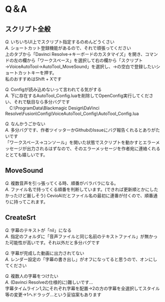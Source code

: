 # Q＆A

## スクリプト全般
*Q.* いちいちUI上でスクリプト指定するのめんどうくさい<br>
*A.* ショートカット登録機能があるので、それで頑張ってください<br>
上のタブから「Davinci Resolve→キーボードのカスタマイズ」を開き、コマンドの左の欄から「ワークスペース」を選択して右の欄から「スクリプト→VoiceAutoTool→AutoTool_MoveSound」を選択し、→の空白で登録したいショートカットキーを押す。<br>
私のおすすめはShift + Xです<br>

*Q.* Configが読み込めないって言われてる気がする<br>
*A.* 下に存在するAutoTool_Config.luaを削除してOpenConfig実行してください、それで駄目なら多分バグです<br>
　C:\ProgramData\Blackmagic Design\DaVinci Resolve\Fusion\Config\VoiceAutoTool_Config\AutoTool_Config.lua <br>

*Q.* なんかうごかない<br>
*A.* 多分バグです、作者ツイッターかGithubのIssueにバグ報告くれるとありがたいです<br>
「ワークスペース→コンソール」を開いた状態でスクリプトを動かすとエラーメッセージが出力されるはずなので、そのエラーメッセージを作者宛に連絡くれるととても嬉しいです。

## MoveSound

*Q.* 複数音声を引っ張ってくる時、順番がバラバラになる。<br>
*A.* ファイル名で持ってくる順番を判断しています。(できれば更新順とかにしたかったけど厳しそう)
CevioAIだとファイル名の最初に連番が付くので、順番通りに持ってこれます。<br>

## CreateSrt
*Q.* 字幕のテキストが「nil」になる<br>
*A.* 指定のフォルダに「音声ファイルと同じ名前のテキストファイル」が無かった可能性が高いです。それ以外だと多分バグです<br>

*Q.* 字幕が完成した動画に出力されてない<br>
*A.* レンダー設定の「字幕の書き出し」がオフになってると思うので、オンにしてください<br>

*Q.* 複数人の字幕をつけたい<br>
*A.* (Davinci Resolveの仕様的に)難しいです…<br>
字幕タイムライン1,2にそれぞれ字幕を配置→2の方の字幕を全選択してスタイル等の変更→1へドラッグ...という妥協案もあります<br>





